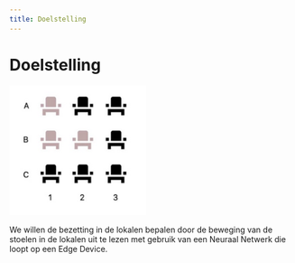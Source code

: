 ```yaml
---
title: Doelstelling
---
```


# Doelstelling

![seats](./assets/seats.png)

We willen de bezetting in de lokalen bepalen door de beweging van de stoelen in de lokalen uit te lezen met gebruik van een Neuraal Netwerk die loopt op een Edge Device.
